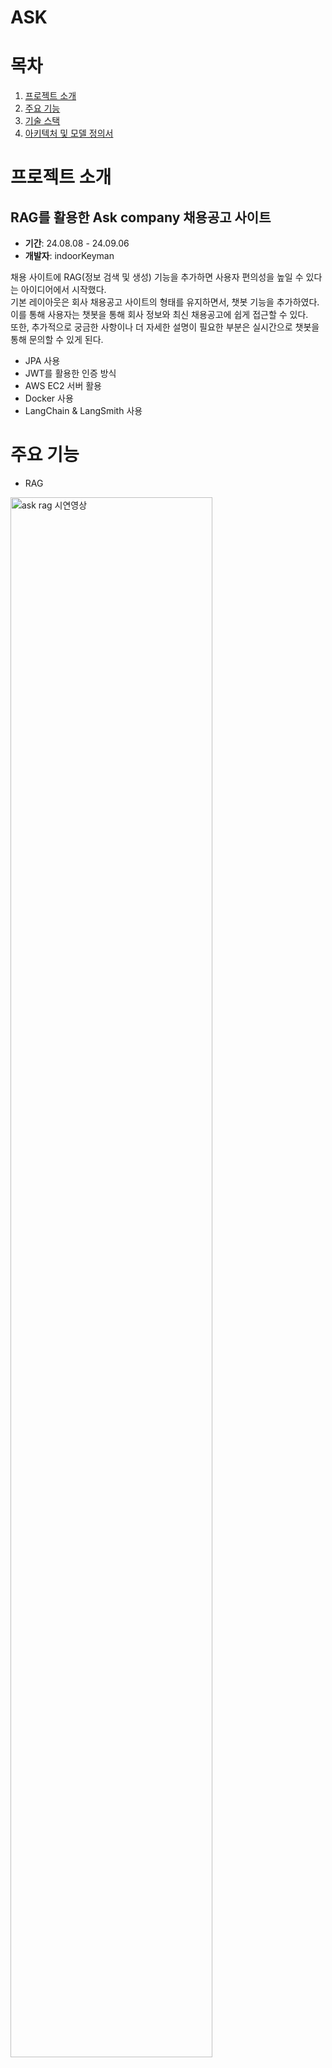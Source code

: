 # ASK


# 목차

1. [프로젝트 소개](#프로젝트-소개)
2. [주요 기능](#주요-기능)
3. [기술 스택](#기술-스택)
4. [아키텍처 및 모델 정의서](#아키텍처-및-모델-정의서)


# 프로젝트 소개
## RAG를 활용한 Ask company 채용공고 사이트 ##

* **기간**: 24.08.08 - 24.09.06 <br>
* **개발자**: indoorKeyman <br>

채용 사이트에 RAG(정보 검색 및 생성) 기능을 추가하면 사용자 편의성을 높일 수 있다는 아이디어에서 시작했다.<br>
기본 레이아웃은 회사 채용공고 사이트의 형태를 유지하면서, 챗봇 기능을 추가하였다.<br>
이를 통해 사용자는 챗봇을 통해 회사 정보와 최신 채용공고에 쉽게 접근할 수 있다.<br>
또한, 추가적으로 궁금한 사항이나 더 자세한 설명이 필요한 부분은 실시간으로 챗봇을 통해 문의할 수 있게 된다.<br>

- JPA 사용
- JWT를 활용한 인증 방식
- AWS EC2 서버 활용
- Docker 사용
- LangChain & LangSmith 사용

# 주요 기능
- RAG
<img src="https://github.com/user-attachments/assets/e6e9c87a-281b-4431-a4bf-e1063ffbf4f8" alt="ask rag 시연영상" width="80%" />

- 회원가입 & 로그인
<img src="https://github.com/user-attachments/assets/29e95bf6-3d31-4e56-9d84-a8860d2673a6" alt="join" width="80%"/>

- 게시판
<img src="https://github.com/user-attachments/assets/65d75f85-885e-4a23-8255-fa1f8fe21abd" alt="bulletin" width="80%" />

- 질문등록
<img src ="https://github.com/user-attachments/assets/3da28d7e-bb82-4a76-8572-bb418c468ebb" alt="addQuestion" width="80%"/>

- 채용공고
<img src="https://github.com/user-attachments/assets/dc164bac-ed6f-4f38-ab03-8584aa90f796" alt="jobs" width="80%"/>



# 기술 스택

#### FRONT-END

<img src="https://img.shields.io/badge/HTML5-E34F26?style=flat&logo=HTML5&logoColor=white"/></a>
<img src="https://img.shields.io/badge/CSS3-1572B6?style=flat&logo=CSS3&logoColor=white"/></a>
<img src="https://img.shields.io/badge/JavaScript-F7DF1E?style=flat&logo=JavaScript&logoColor=white"/></a>
<img src="https://img.shields.io/badge/React-61DAFB?style=flat&logo=react&logoColor=white"/></a>
<img src="https://img.shields.io/badge/MUI-007FFF?style=flat&logo=mui&logoColor=white"/>

#### BACK-END

<img src="https://img.shields.io/badge/Spring Boot-6DB33F?style=flat&logo=Spring Boot&logoColor=white"/> <a>
<img src="https://img.shields.io/badge/Java-007396?style=flat&logo=Java&logoColor=white"/> <a>
<img src="https://img.shields.io/badge/Python-3776AB?style=flat&logo=Python&logoColor=white"/> <a>
<img src="https://img.shields.io/badge/Flask-000000?style=flat&logo=flask&logoColor=white"/> <a> 
<img src="https://img.shields.io/badge/postman-FF6C37?style=flat&logo=postman&logoColor=white"/> <a>

#### AI
<img src="https://img.shields.io/badge/Python-3776AB?style=flat&logo=Python&logoColor=white"/> </a>
<img src="https://img.shields.io/badge/Langchain-1C3C3C?style=flat&logo=langchain&logoColor=white"/> </a>


#### DB
<img src="https://img.shields.io/badge/postgresql-4169E1?style=flat&logo=postgresql&logoColor=white"/></a>
<img src="https://img.shields.io/badge/supabase-3FCF8E?style=flat&logo=supabase&logoColor=white"/></a>
<img src="https://img.shields.io/badge/sqlite-003B57?style=flat&logo=sqlite&logoColor=white"/></a>

#### CI/CD

<img src="https://img.shields.io/badge/Git-F05032?style=flat&logo=Git&logoColor=white"/></a>
<img src="https://img.shields.io/badge/GitHub-181717?style=flat&logo=GitHub&logoColor=white"/></a>
<img src="https://img.shields.io/badge/Amazon EC2-FF9900?style=flat&logo=Amazon EC2&logoColor=white"/></a>
<img src="https://img.shields.io/badge/Docker-2496ED?style=flat&logo=Docker&logoColor=white"/></a>
<img src="https://img.shields.io/badge/Filezilla-BF0000?style=flat&logo=filezilla&logoColor=white"/></a> 

<br>


# 아키텍처 및 모델 정의서

![Frame 1](https://github.com/user-attachments/assets/69316f45-b304-44a0-b51d-ba43aa976008)




#### Update

> 2024.09.04 도커 방식의 배포 완료.

> 2024.09.05 createQeustion 에러 + React map 메소드로 인한 버그 수정
